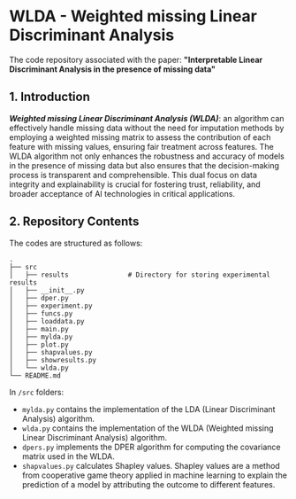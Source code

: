 # WLDA - Weighted missing Linear Discriminant Analysis
The code repository associated with the paper: **"Interpretable Linear Discriminant Analysis in the presence of missing data"**

## 1. Introduction
***Weighted missing Linear Discriminant Analysis (WLDA)***: an algorithm can effectively handle missing data without the need for imputation methods by employing a weighted missing matrix to assess the contribution of each feature with missing values, ensuring fair treatment across features. The WLDA algorithm not only enhances the robustness and accuracy of models in the presence of missing data but also ensures that the decision-making process is transparent and comprehensible. This dual focus on data integrity and explainability is crucial for fostering trust, reliability, and broader acceptance of AI technologies in critical applications.

## 2. Repository Contents
The codes are structured as follows:
```
.
├── src                    
│   ├── results               # Directory for storing experimental results
│   ├── __init__.py           
│   ├── dper.py           
│   ├── experiment.py
│   ├── funcs.py
│   ├── loaddata.py
│   ├── main.py
│   ├── mylda.py
│   ├── plot.py
│   ├── shapvalues.py
│   ├── showresults.py           
│   └── wlda.py             
└── README.md
```
In `/src` folders: 
- `mylda.py` contains the implementation of the LDA (Linear Discriminant Analysis) algorithm.
- `wlda.py` contains the implementation of the WLDA (Weighted missing Linear Discriminant Analysis) algorithm.
- `dpers.py` implements the DPER algorithm for computing the covariance matrix used in the WLDA.
- `shapvalues.py` calculates Shapley values. Shapley values are a method from cooperative game theory applied in machine learning to explain the prediction of a model by attributing the outcome to different features.
